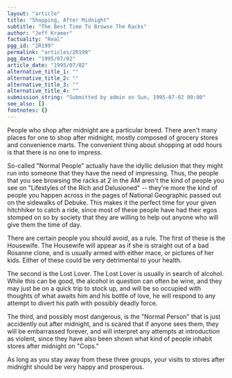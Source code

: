 ```yaml
---
layout: "article"
title: "Shopping, After Midnight"
subtitle: "The Best Time To Browse The Racks"
author: "Jeff Kramer"
factuality: "Real"
pgg_id: "2R199"
permalink: "articles/2R199"
pgg_date: "1995/07/02"
article_date: "1995/07/02"
alternative_title_1: ""
alternative_title_2: ""
alternative_title_3: ""
alternative_title_4: ""
submission_string: "Submitted by admin on Sun, 1995-07-02 00:00"
see_also: []
footnotes: {}
---
```

<div>
<p>People who shop after midnight are a particular breed. There aren't many places for one to shop after midnight, mostly composed of grocery stores and convenience marts. The convenient thing about shopping at odd hours is that there is no one to impress.</p>
<p>So-called "Normal People" actually have the idyllic delusion that they might run into someone that they have the need of impressing. Thus, the people that you see browsing the racks at 2 in the AM aren't the kind of people you see on "Lifestyles of the Rich and Delusioned" -- they're more the kind of people you happen across in the pages of National Geographic passed out on the sidewalks of Debuke. This makes it the perfect time for your given hitchhiker to catch a ride, since most of these people have had their egos stomped on so by society that they are willing to help out anyone who will give them the time of day.</p>
<p>There are certain people you should avoid, as a rule. The first of these is the Housewife. The Housewife will appear as if she is straight out of a bad Rosanne clone, and is usually armed with either mace, or pictures of her kids. Either of these could be very detrimental to your health.</p>
<p>The second is the Lost Lover. The Lost Lover is usually in search of alcohol. While this can be good, the alcohol in question can often be wine, and they may just be on a quick trip to stock up, and will be so occupied with thoughts of what awaits him and his bottle of love, he will respond to any attempt to divert his path with possibly deadly force.</p>
<p>The third, and possibly most dangerous, is the "Normal Person" that is just accidently out after midnight, and is scared that if anyone sees them, they will be embarrassed forever, and will interpret any attempts at introduction as violent, since they have also been shown what kind of people inhabit stores after midnight on "Cops."</p>
<p>As long as you stay away from these three groups, your visits to stores after midnight should be very happy and prosperous. <!--Amazon_CLS_IM_END--></p>
</div>

